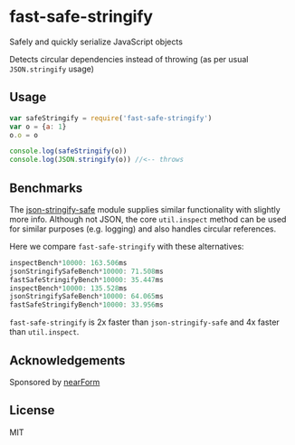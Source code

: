 # fast-safe-stringify

Safely and quickly serialize JavaScript objects

Detects circular dependencies instead of throwing
(as per usual `JSON.stringify` usage)

## Usage

```js
var safeStringify = require('fast-safe-stringify')
var o = {a: 1}
o.o = o

console.log(safeStringify(o))
console.log(JSON.stringify(o)) //<-- throws
```

## Benchmarks

The [json-stringify-safe](http://npm.im/json-stringify-safe) module supplies similar 
functionality with slightly more info. Although not JSON,
the core `util.inspect` method can be used for similar purposes (e.g. 
logging) and also handles circular references.

Here we compare `fast-safe-stringify` with these alternatives:

```js
inspectBench*10000: 163.506ms
jsonStringifySafeBench*10000: 71.508ms
fastSafeStringifyBench*10000: 35.447ms
inspectBench*10000: 135.528ms
jsonStringifySafeBench*10000: 64.065ms
fastSafeStringifyBench*10000: 33.956ms
```

`fast-safe-stringify` is 2x faster than `json-stringify-safe` and 4x
faster than `util.inspect`.

## Acknowledgements

Sponsored by [nearForm](http://nearform.com)

## License

MIT

